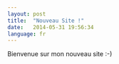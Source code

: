 ```yaml
---
layout: post
title:  "Nouveau Site !"
date:   2014-05-31 19:56:34
language: fr
---
```


Bienvenue sur mon nouveau site :-)
